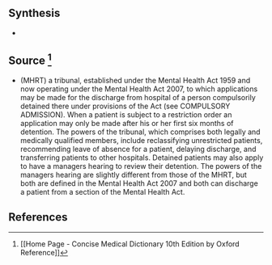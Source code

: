 ## Synthesis
- 
## Source [^1]
- (MHRT) a tribunal, established under the Mental Health Act 1959 and now operating under the Mental Health Act 2007, to which applications may be made for the discharge from hospital of a person compulsorily detained there under provisions of the Act (see COMPULSORY ADMISSION). When a patient is subject to a restriction order an application may only be made after his or her first six months of detention. The powers of the tribunal, which comprises both legally and medically qualified members, include reclassifying unrestricted patients, recommending leave of absence for a patient, delaying discharge, and transferring patients to other hospitals. Detained patients may also apply to have a managers hearing to review their detention. The powers of the managers hearing are slightly different from those of the MHRT, but both are defined in the Mental Health Act 2007 and both can discharge a patient from a section of the Mental Health Act.
## References

[^1]: [[Home Page - Concise Medical Dictionary 10th Edition by Oxford Reference]]